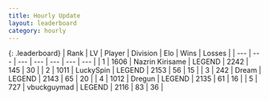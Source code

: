 ```yaml
---
title: Hourly Update
layout: leaderboard
category: hourly
---
```


{: .leaderboard}
| Rank | LV | Player | Division | Elo | Wins | Losses |
| --- | --- | --- | --- | --- | --- | --- |
| <span data-change="0">1</span> | 1606 | <span title="ID: 315148">Nazrin Kirisame</span> | LEGEND | <span data-change="14">2242</span> | <span data-change="3">145</span> | <span data-change="0">30</span> |
| <span data-change="0">2</span> | 1011 | <span title="ID: 498412">LuckySpin</span> | LEGEND | <span data-change="0">2153</span> | <span data-change="0">56</span> | <span data-change="0">15</span> |
| <span data-change="0">3</span> | 242 | <span title="ID: 573202">Dream</span> | LEGEND | <span data-change="0">2143</span> | <span data-change="0">65</span> | <span data-change="0">20</span> |
| <span data-change="0">4</span> | 1012 | <span title="ID: 337810">Dregun</span> | LEGEND | <span data-change="0">2135</span> | <span data-change="0">61</span> | <span data-change="0">16</span> |
| <span data-change="0">5</span> | 727 | <span title="ID: 418052">vbuckguymad</span> | LEGEND | <span data-change="0">2116</span> | <span data-change="0">83</span> | <span data-change="0">36</span> |